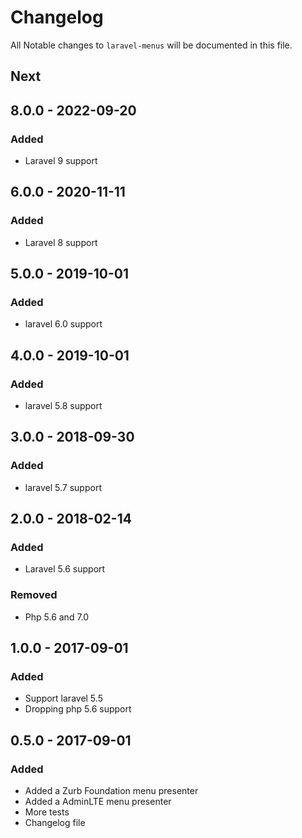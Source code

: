 # Changelog

All Notable changes to `laravel-menus` will be documented in this file.

## Next

## 8.0.0 - 2022-09-20

### Added

- Laravel 9 support


## 6.0.0 - 2020-11-11

### Added

- Laravel 8 support

## 5.0.0 - 2019-10-01

### Added

- laravel 6.0 support

## 4.0.0 - 2019-10-01

### Added

- laravel 5.8 support

## 3.0.0 - 2018-09-30

### Added

- laravel 5.7 support

## 2.0.0 - 2018-02-14

### Added

- Laravel 5.6 support

### Removed

- Php 5.6 and 7.0

## 1.0.0 - 2017-09-01

### Added

- Support laravel 5.5
- Dropping php 5.6 support

## 0.5.0 - 2017-09-01

### Added

- Added a Zurb Foundation menu presenter
- Added a AdminLTE menu presenter
- More tests
- Changelog file
